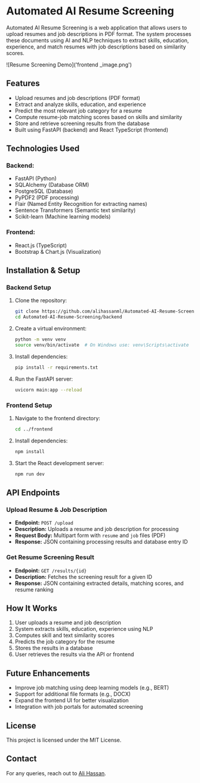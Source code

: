 # Automated AI Resume Screening

Automated AI Resume Screening is a web application that allows users to upload resumes and job descriptions in PDF format. The system processes these documents using AI and NLP techniques to extract skills, education, experience, and match resumes with job descriptions based on similarity scores.

![Resume Screening Demo]('frontend _image.png')


## Features
- Upload resumes and job descriptions (PDF format)
- Extract and analyze skills, education, and experience
- Predict the most relevant job category for a resume
- Compute resume-job matching scores based on skills and similarity
- Store and retrieve screening results from the database
- Built using FastAPI (backend) and React TypeScript (frontend)

## Technologies Used
### Backend:
- FastAPI (Python)
- SQLAlchemy (Database ORM)
- PostgreSQL (Database)
- PyPDF2 (PDF processing)
- Flair (Named Entity Recognition for extracting names)
- Sentence Transformers (Semantic text similarity)
- Scikit-learn (Machine learning models)

### Frontend:
- React.js (TypeScript)
- Bootstrap & Chart.js (Visualization)

## Installation & Setup

### Backend Setup
1. Clone the repository:
   ```bash
   git clone https://github.com/alihassanml/Automated-AI-Resume-Screening.git
   cd Automated-AI-Resume-Screening/backend
   ```
2. Create a virtual environment:
   ```bash
   python -m venv venv
   source venv/bin/activate  # On Windows use: venv\Scripts\activate
   ```
3. Install dependencies:
   ```bash
   pip install -r requirements.txt
   ```
4. Run the FastAPI server:
   ```bash
   uvicorn main:app --reload
   ```

### Frontend Setup
1. Navigate to the frontend directory:
   ```bash
   cd ../frontend
   ```
2. Install dependencies:
   ```bash
   npm install
   ```
3. Start the React development server:
   ```bash
   npm run dev
   ```

## API Endpoints
### Upload Resume & Job Description
- **Endpoint:** `POST /upload`
- **Description:** Uploads a resume and job description for processing
- **Request Body:** Multipart form with `resume` and `job` files (PDF)
- **Response:** JSON containing processing results and database entry ID

### Get Resume Screening Result
- **Endpoint:** `GET /results/{id}`
- **Description:** Fetches the screening result for a given ID
- **Response:** JSON containing extracted details, matching scores, and resume ranking

## How It Works
1. User uploads a resume and job description
2. System extracts skills, education, experience using NLP
3. Computes skill and text similarity scores
4. Predicts the job category for the resume
5. Stores the results in a database
6. User retrieves the results via the API or frontend

## Future Enhancements
- Improve job matching using deep learning models (e.g., BERT)
- Support for additional file formats (e.g., DOCX)
- Expand the frontend UI for better visualization
- Integration with job portals for automated screening

## License
This project is licensed under the MIT License.

## Contact
For any queries, reach out to [Ali Hassan](https://github.com/alihassanml).

